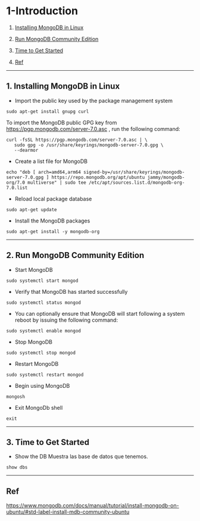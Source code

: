 # 1-Introduction

1. [Installing MongoDB in Linux](#schema1)
2. [Run MongoDB Community Edition](#schema2)
3. [Time to Get Started](#schema3)

2. [Ref](#schemaref)

<hr>

<a name="schema1"></a>

## 1. Installing MongoDB in Linux
- Import the public key used by the package management system
```
sudo apt-get install gnupg curl
```
To import the MongoDB public GPG key from 
https://pgp.mongodb.com/server-7.0.asc
, run the following command:
```
curl -fsSL https://pgp.mongodb.com/server-7.0.asc | \
   sudo gpg -o /usr/share/keyrings/mongodb-server-7.0.gpg \
   --dearmor
```
- Create a list file for MongoDB
```
echo "deb [ arch=amd64,arm64 signed-by=/usr/share/keyrings/mongodb-server-7.0.gpg ] https://repo.mongodb.org/apt/ubuntu jammy/mongodb-org/7.0 multiverse" | sudo tee /etc/apt/sources.list.d/mongodb-org-7.0.list
```
- Reload local package database
```
sudo apt-get update
```

- Install the MongoDB packages
```
sudo apt-get install -y mongodb-org
```

<hr>

<a name="schema2"></a>


## 2. Run MongoDB Community Edition

- Start MongoDB
```
sudo systemctl start mongod
```
- Verify that MongoDB has started successfully
```
sudo systemctl status mongod
```
- You can optionally ensure that MongoDB will start following a system reboot by issuing the following command:
```
sudo systemctl enable mongod
```

- Stop MongoDB
```
sudo systemctl stop mongod
```
- Restart MongoDB
```
sudo systemctl restart mongod
```
- Begin using MongoDB
```
mongosh
```
- Exit MongoDb shell
```
exit
```

<hr>

<a name="schema3"></a>

## 3. Time to Get Started
- Show the DB
Muestra las base de datos que tenemos.
```
show dbs
```




<hr>

<a name="schemaref"></a>

## Ref

https://www.mongodb.com/docs/manual/tutorial/install-mongodb-on-ubuntu/#std-label-install-mdb-community-ubuntu